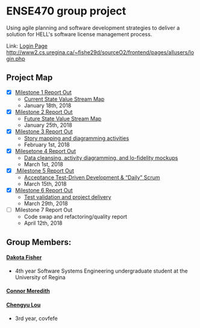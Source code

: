 # ENSE470 group project
Using agile planning and software development strategies to deliver a solution for HELL's software license management process.

Link: <a href="http://www2.cs.uregina.ca/~fishe29d/sourceO2/frontend/pages/allusers/login.php"> Login Page </a>
http://www2.cs.uregina.ca/~fishe29d/sourceO2/frontend/pages/allusers/login.php

## Project Map
- [x] <a href="https://github.com/OmegaHelix/ENSE470/blob/master/Milestone1/ENSE470%20Milestone%201.pptx">Milestone 1 Report Out</a>
  - <a href="https://github.com/OmegaHelix/ENSE470/blob/master/Milestone1/Current%20VSM.pdf">Current State Value Stream Map </a>
  - January 18th, 2018
- [x] <a href="https://github.com/OmegaHelix/ENSE470/blob/master/Milestone2/Milestone%202.pptx" >Milestone 2 Report Out </a>
  - <a href="https://github.com/OmegaHelix/ENSE470/blob/master/Milestone2/Future%20State%20VSM.png" >Future State Value Stream Map  </a>
  - January 25th, 2018
- [x] <a href="https://github.com/OmegaHelix/ENSE470/blob/master/Milestone3/Milestone3Presentation.pptx">Milestone 3 Report Out </a>
  - <a href="https://github.com/OmegaHelix/ENSE470/blob/master/Milestone3/Story_Map_Milestone3.jpg">Story mapping and diagramming activities </a>
  - February 1st, 2018
- [x] <a href= "https://github.com/OmegaHelix/ENSE470/blob/master/Milestone4/a4%20-%20Milestone%204%20Report%20Out.pptx" >Milesetone 4 Report Out </a>
  - <a href = "https://github.com/OmegaHelix/ENSE470/blob/master/Milestone4" > Data cleansing, activity diagramming, and lo-fidelity mockups </a>
  - March 1st, 2018
- [x] <a href="https://github.com/OmegaHelix/ENSE470/blob/master/Milestone5/Milestone5.pptx"> Milestone 5 Report Out </a>
  - <a href= "https://github.com/OmegaHelix/ENSE470/blob/master/Milestone5/"> Acceptance Test-Driven Development & “Daily” Scrum</a>
  - March 15th, 2018
- [x] <a href="https://github.com/OmegaHelix/ENSE470/blob/master/Milestone6/Milestone%206.pptx">Milestone 6 Report Out</a>
  - <a href="https://github.com/OmegaHelix/ENSE470/tree/master/sourceHercules">Test validation and project delivery</a>
  - March 29th, 2018
- [ ] Milestone 7 Report Out
  - Code swap and refactoring/quality report
  - April 12th, 2018
## Group Members:
#### <a href="https://github.com/OmegaHelix"> Dakota Fisher </a>
- 4th year Software Systems Engineering undergraduate student at the University of Regina
#### <a href="https://github.com/connor-meredith"> Connor Meredith </a>
#### <a href="https://github.com/oscar666666"> Chengyu Lou </a>
- 3rd year, covfefe

